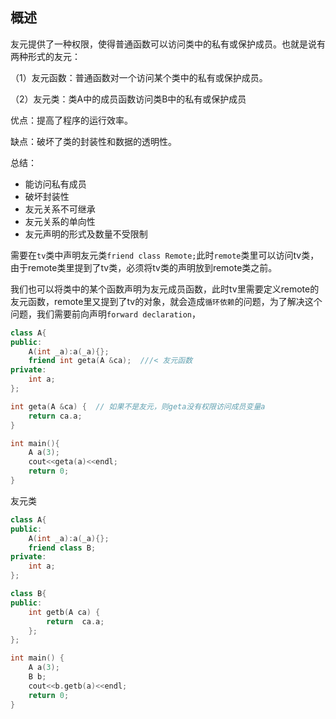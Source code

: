 ## 概述

友元提供了一种权限，使得普通函数可以访问类中的私有或保护成员。也就是说有两种形式的友元：

（1）友元函数：普通函数对一个访问某个类中的私有或保护成员。

（2）友元类：类A中的成员函数访问类B中的私有或保护成员

优点：提高了程序的运行效率。

缺点：破坏了类的封装性和数据的透明性。

总结：

* 能访问私有成员
* 破坏封装性
* 友元关系不可继承
* 友元关系的单向性
* 友元声明的形式及数量不受限制

需要在`tv`类中声明友元类`friend class Remote;`此时`remote`类里可以访问tv类，由于remote类里提到了tv类，必须将tv类的声明放到remote类之前。

我们也可以将类中的某个函数声明为友元成员函数，此时tv里需要定义remote的友元函数，remote里又提到了tv的对象，就会造成`循环依赖`的问题，为了解决这个问题，我们需要前向声明`forward declaration`，

```cpp
class A{
public:
    A(int _a):a(_a){};
    friend int geta(A &ca);  ///< 友元函数
private:
    int a;
};

int geta(A &ca) {  // 如果不是友元，则geta没有权限访问成员变量a
    return ca.a;
}

int main(){
    A a(3);  
    cout<<geta(a)<<endl;
    return 0;
}

```

友元类

```cpp
class A{
public:
    A(int _a):a(_a){};
    friend class B;
private:
    int a;
};

class B{
public:
    int getb(A ca) {
        return  ca.a; 
    };
};

int main() {
    A a(3);
    B b;
    cout<<b.getb(a)<<endl;
    return 0;
}
```